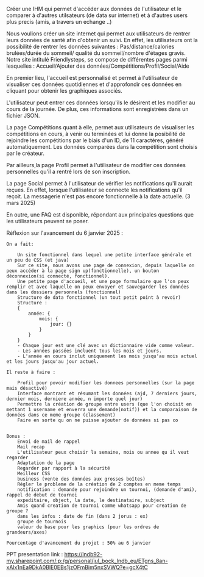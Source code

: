 Créer une IHM   qui permet d'accéder aux données de l'utilisateur et le comparer à d'autres utilsateurs (de data sur internet) et à d'autres users plus precis (amis, a travers un echange ..)

Nous voulions créer un site internet qui permet aux utilisateurs de rentrer leurs données de santé afin d'obtenir un suivi. En effet, les utilisateurs ont la possibilité de rentrer les données suivantes : Pas/distance/calories brulées/durée du sommeil/ qualité du sommeil/nombre d'étages gravis.
Notre site intitulé Friendlysteps, se compose de différentes pages parmi lesquelles : Accueil/Ajouter des données/Compétitions/Profil/Social/Aide

En premier lieu, l'accueil est personnalisé et permet à l'utilisateur de visualiser ces données quotidiennes et d'approfondir ces données en cliquant pour obtenir les graphiques associés.

L'utilisateur peut entrer ces données lorsqu'ils le désirent et les modifier au cours de la journée. De plus, ces informations sont enregistrées dans un fichier JSON.

La page Compétitions quant à elle, permet aux utilisateurs de visualiser les compétitions en cours, à venir ou terminées et lui donne la posibilité de rejoindre les compétitions par le biais d'un ID, de 11 caractères, généré automatiquement.
Les données comparées dans la compétition sont choisis par le créateur.

Par ailleurs,la page Profil permet à l'utilisateur de modifier ces données personnelles qu'il a rentré lors de son inscription. 

La page Social permet à l'utilisateur de vérifier les notifications qu'il aurait reçues. En effet, lorsque l'utilisateur se connecte les notifications qu'il reçoit. La messagerie n'est pas encore fonctionnelle à la date actuelle. (3 mars 2025)

En outre, une FAQ est disponible, répondant aux principales questions que les utilisateurs peuvent se poser. 



Réflexion sur l'avancement du 6 janvier 2025 : 

    On a fait:

        Un site fonctionnel dans lequel une petite interface générale et un peu de CSS (et java)
        Sur ce site, nous avons une page de connexion, depuis laquelle on peux accéder à la page sign up(fonctionnelle), un bouton déconnexion(si connecté, fonctionnel).
        Une petite page d'accueil, et une page formulaire que l'on peux remplir et avec laquelle on peux envoyer et sauvegarder les données dans les dossiers personnels (fonctionnel)
        Structure de data fonctionnel (un tout petit point à revoir)
        Structure :
        {
            année: {
                mois: {
                    jour: {}
                }
            }
        }
        - Chaque jour est une clé avec un dictionnaire vide comme valeur.
        - Les années passées incluent tous les mois et jours.
        - L'année en cours inclut uniquement les mois jusqu'au mois actuel et les jours jusqu'au jour actuel.
        
    Il reste à faire : 

        Profil pour povoir modifier les donnees personnelles (sur la page mais désactivé)
        Interface montrant et résumant les données (ajd, 7 derniers jours, dernier mois, derniere année, n importe quel jour)
        Permettre la création de groupe entre users (que l'on choisit en mettant 1 username et enverra une demande(notif)) et la comparaison de données dans ce meme groupe (classement)
        Faire en sorte qu on ne puisse ajouter de données si pas co
        

    Bonus : 
        Envoi de mail de rappel
        Mail recap
        L'utilisateur peux choisir la semaine, mois ou annee qu il veut regarder
        Adaptation de la page
        Regarder par rapport à la sécurité
        Meilleur CSS
        business (vente des données aux grosses boîtes)
        Régler le probleme de la création de 2 comptes en meme temps
        notification : demande pour rejoindre un tournoi, (demande d'ami), rappel de debut de tournoi
        expeditaire, object, la date, le destinataire, subject
        Amis quand creation de tournoi comme whatsapp pour creation de groupe ?
        dans les infos : date de fin (dans 2 jorus : ex)
        groupe de tournois
        valeur de base pour les graphics (pour les ordres de grandeurs/axes)

    Pourcentage d'avancement du projet : 50% au 6 janvier




PPT presentation link :
https://lndb92-my.sharepoint.com/:p:/g/personal/jul_bock_lndb_eu/ETgns_8an-xAlx1nEa9DkA0BlE0EBs1jzOFmBim5nxSVWQ?e=gcX4tC